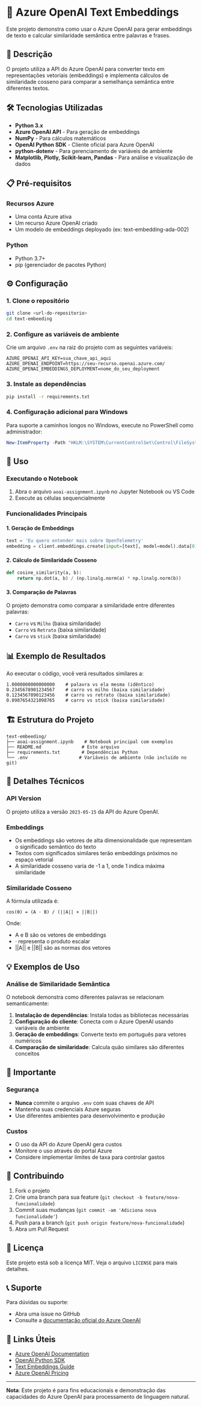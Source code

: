 # 🚀 Azure OpenAI Text Embeddings

Este projeto demonstra como usar o Azure OpenAI para gerar embeddings de texto e calcular similaridade semântica entre palavras e frases.

## 📝 Descrição

O projeto utiliza a API do Azure OpenAI para converter texto em representações vetoriais (embeddings) e implementa cálculos de similaridade cosseno para comparar a semelhança semântica entre diferentes textos.

## 🛠️ Tecnologias Utilizadas

- **Python 3.x**
- **Azure OpenAI API** - Para geração de embeddings
- **NumPy** - Para cálculos matemáticos
- **OpenAI Python SDK** - Cliente oficial para Azure OpenAI
- **python-dotenv** - Para gerenciamento de variáveis de ambiente
- **Matplotlib, Plotly, Scikit-learn, Pandas** - Para análise e visualização de dados

## 📋 Pré-requisitos

### Recursos Azure
- Uma conta Azure ativa
- Um recurso Azure OpenAI criado
- Um modelo de embeddings deployado (ex: text-embedding-ada-002)

### Python
- Python 3.7+
- pip (gerenciador de pacotes Python)

## ⚙️ Configuração

### 1. Clone o repositório
```bash
git clone <url-do-repositorio>
cd text-embeeding
```

### 2. Configure as variáveis de ambiente
Crie um arquivo `.env` na raiz do projeto com as seguintes variáveis:

```env
AZURE_OPENAI_API_KEY=sua_chave_api_aqui
AZURE_OPENAI_ENDPOINT=https://seu-recurso.openai.azure.com/
AZURE_OPENAI_EMBEDDINGS_DEPLOYMENT=nome_do_seu_deployment
```

### 3. Instale as dependências
```bash
pip install -r requirements.txt
```

### 4. Configuração adicional para Windows
Para suporte a caminhos longos no Windows, execute no PowerShell como administrador:
```powershell
New-ItemProperty -Path "HKLM:\SYSTEM\CurrentControlSet\Control\FileSystem" -Name "LongPathsEnabled" -Value 1 -PropertyType DWORD -Force
```

## 🚀 Uso

### Executando o Notebook

1. Abra o arquivo `aoai-assignment.ipynb` no Jupyter Notebook ou VS Code
2. Execute as células sequencialmente

### Funcionalidades Principais

#### 1. **Geração de Embeddings**
```python
text = 'Eu quero entender mais sobre OpenTelemetry'
embedding = client.embeddings.create(input=[text], model=model).data[0].embedding
```

#### 2. **Cálculo de Similaridade Cosseno**
```python
def cosine_similarity(a, b):
    return np.dot(a, b) / (np.linalg.norm(a) * np.linalg.norm(b))
```

#### 3. **Comparação de Palavras**
O projeto demonstra como comparar a similaridade entre diferentes palavras:
- `Carro` vs `Milho` (baixa similaridade)
- `Carro` vs `Retrato` (baixa similaridade)
- `Carro` vs `stick` (baixa similaridade)

## 📊 Exemplo de Resultados

Ao executar o código, você verá resultados similares a:

```
1.0000000000000000    # palavra vs ela mesma (idêntico)
0.2345678901234567    # carro vs milho (baixa similaridade)
0.1234567890123456    # carro vs retrato (baixa similaridade)
0.0987654321098765    # carro vs stick (baixa similaridade)
```

## 🏗️ Estrutura do Projeto

```
text-embeeding/
├── aoai-assignment.ipynb    # Notebook principal com exemplos
├── README.md               # Este arquivo
├── requirements.txt        # Dependências Python
└── .env                   # Variáveis de ambiente (não incluído no git)
```

## 🔧 Detalhes Técnicos

### API Version
O projeto utiliza a versão `2023-05-15` da API do Azure OpenAI.

### Embeddings
- Os embeddings são vetores de alta dimensionalidade que representam o significado semântico do texto
- Textos com significados similares terão embeddings próximos no espaço vetorial
- A similaridade cosseno varia de -1 a 1, onde 1 indica máxima similaridade

### Similaridade Cosseno
A fórmula utilizada é:
```
cos(θ) = (A · B) / (||A|| × ||B||)
```

Onde:
- A e B são os vetores de embeddings
- · representa o produto escalar
- ||A|| e ||B|| são as normas dos vetores

## 💡 Exemplos de Uso

### Análise de Similaridade Semântica
O notebook demonstra como diferentes palavras se relacionam semanticamente:

1. **Instalação de dependências**: Instala todas as bibliotecas necessárias
2. **Configuração do cliente**: Conecta com o Azure OpenAI usando variáveis de ambiente
3. **Geração de embeddings**: Converte texto em português para vetores numéricos
4. **Comparação de similaridade**: Calcula quão similares são diferentes conceitos

## 🚨 Importante

### Segurança
- **Nunca** commite o arquivo `.env` com suas chaves de API
- Mantenha suas credenciais Azure seguras
- Use diferentes ambientes para desenvolvimento e produção

### Custos
- O uso da API do Azure OpenAI gera custos
- Monitore o uso através do portal Azure
- Considere implementar limites de taxa para controlar gastos

## 🤝 Contribuindo

1. Fork o projeto
2. Crie uma branch para sua feature (`git checkout -b feature/nova-funcionalidade`)
3. Commit suas mudanças (`git commit -am 'Adiciona nova funcionalidade'`)
4. Push para a branch (`git push origin feature/nova-funcionalidade`)
5. Abra um Pull Request

## 📄 Licença

Este projeto está sob a licença MIT. Veja o arquivo `LICENSE` para mais detalhes.

## 📞 Suporte

Para dúvidas ou suporte:
- Abra uma issue no GitHub
- Consulte a [documentação oficial do Azure OpenAI](https://docs.microsoft.com/azure/cognitive-services/openai/)

## 🔗 Links Úteis

- [Azure OpenAI Documentation](https://docs.microsoft.com/azure/cognitive-services/openai/)
- [OpenAI Python SDK](https://github.com/openai/openai-python)
- [Text Embeddings Guide](https://platform.openai.com/docs/guides/embeddings)
- [Azure OpenAI Pricing](https://azure.microsoft.com/pricing/details/cognitive-services/openai-service/)

---

**Nota**: Este projeto é para fins educacionais e demonstração das capacidades do Azure OpenAI para processamento de linguagem natural.
